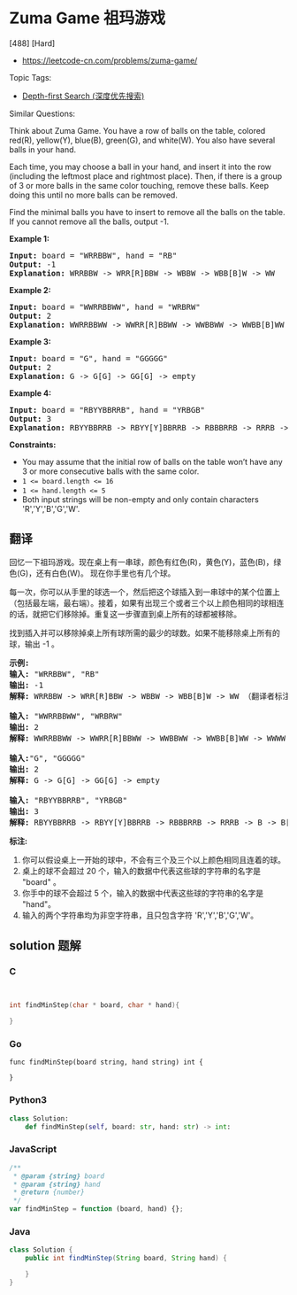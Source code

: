 # Zuma Game 祖玛游戏

[488] [Hard]

- https://leetcode-cn.com/problems/zuma-game/

Topic Tags:

- [Depth-first Search (深度优先搜索)](https://leetcode-cn.com/tag/depth-first-search/)

Similar Questions:

Think about Zuma Game. You have a row of balls on the table, colored red(R), yellow(Y), blue(B), green(G), and white(W). You also have several balls in your hand.

Each time, you may choose a ball in your hand, and insert it into the row (including the leftmost place and rightmost place). Then, if there is a group of 3 or more balls in the same color touching, remove these balls. Keep doing this until no more balls can be removed.

Find the minimal balls you have to insert to remove all the balls on the table. If you cannot remove all the balls, output -1.

**Example 1:**

<pre><strong>Input:</strong> board = "WRRBBW", hand = "RB"
<strong>Output:</strong> -1
<strong>Explanation:</strong> WRRBBW -&gt; WRR[R]BBW -&gt; WBBW -&gt; WBB[B]W -&gt; WW
</pre>

**Example 2:**

<pre><strong>Input:</strong> board = "WWRRBBWW", hand = "WRBRW"
<strong>Output:</strong> 2
<strong>Explanation:</strong> WWRRBBWW -&gt; WWRR[R]BBWW -&gt; WWBBWW -&gt; WWBB[B]WW -&gt; WWWW -&gt; empty
</pre>

**Example 3:**

<pre><strong>Input:</strong> board = "G", hand = "GGGGG"
<strong>Output:</strong> 2
<strong>Explanation:</strong> G -&gt; G[G] -&gt; GG[G] -&gt; empty 
</pre>

**Example 4:**

<pre><strong>Input:</strong> board = "RBYYBBRRB", hand = "YRBGB"
<strong>Output:</strong> 3
<strong>Explanation:</strong> RBYYBBRRB -&gt; RBYY[Y]BBRRB -&gt; RBBBRRB -&gt; RRRB -&gt; B -&gt; B[B] -&gt; BB[B] -&gt; empty 
</pre>

**Constraints:**

- You may assume that the initial row of balls on the table won’t have any 3 or more consecutive balls with the same color.
- `1 <= board.length <= 16`
- `1 <= hand.length <= 5`
- Both input strings will be non-empty and only contain characters 'R','Y','B','G','W'.

## 翻译

回忆一下祖玛游戏。现在桌上有一串球，颜色有红色(R)，黄色(Y)，蓝色(B)，绿色(G)，还有白色(W)。 现在你手里也有几个球。

每一次，你可以从手里的球选一个，然后把这个球插入到一串球中的某个位置上（包括最左端，最右端）。接着，如果有出现三个或者三个以上颜色相同的球相连的话，就把它们移除掉。重复这一步骤直到桌上所有的球都被移除。

找到插入并可以移除掉桌上所有球所需的最少的球数。如果不能移除桌上所有的球，输出 -1 。

<pre><strong>示例:</strong>
<strong>输入:</strong> "WRRBBW", "RB" 
<strong>输出:</strong> -1 
<strong>解释:</strong> WRRBBW -&gt; WRR[R]BBW -&gt; WBBW -&gt; WBB[B]W -&gt; WW （翻译者标注：手上球已经用完，桌上还剩两个球无法消除，返回-1）

<strong>输入:</strong> "WWRRBBWW", "WRBRW" 
<strong>输出:</strong> 2 
<strong>解释:</strong> WWRRBBWW -&gt; WWRR[R]BBWW -&gt; WWBBWW -&gt; WWBB[B]WW -&gt; WWWW -&gt; empty

<strong>输入:</strong>"G", "GGGGG" 
<strong>输出:</strong> 2 
<strong>解释:</strong> G -&gt; G[G] -&gt; GG[G] -&gt; empty 

<strong>输入:</strong> "RBYYBBRRB", "YRBGB" 
<strong>输出:</strong> 3 
<strong>解释:</strong> RBYYBBRRB -&gt; RBYY[Y]BBRRB -&gt; RBBBRRB -&gt; RRRB -&gt; B -&gt; B[B] -&gt; BB[B] -&gt; empty 
</pre>

**标注:**

1.  你可以假设桌上一开始的球中，不会有三个及三个以上颜色相同且连着的球。
2.  桌上的球不会超过 20 个，输入的数据中代表这些球的字符串的名字是 "board" 。
3.  你手中的球不会超过 5 个，输入的数据中代表这些球的字符串的名字是 "hand"。
4.  输入的两个字符串均为非空字符串，且只包含字符 'R','Y','B','G','W'。

## solution 题解

### C

```c


int findMinStep(char * board, char * hand){

}
```

### Go

```golang
func findMinStep(board string, hand string) int {

}
```

### Python3

```python
class Solution:
    def findMinStep(self, board: str, hand: str) -> int:
```

### JavaScript

```javascript
/**
 * @param {string} board
 * @param {string} hand
 * @return {number}
 */
var findMinStep = function (board, hand) {};
```

### Java

```java
class Solution {
    public int findMinStep(String board, String hand) {

    }
}
```
